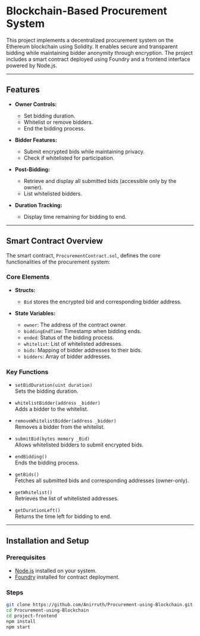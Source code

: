 # Blockchain-Based Procurement System

This project implements a decentralized procurement system on the Ethereum blockchain using Solidity. It enables secure and transparent bidding while maintaining bidder anonymity through encryption. The project includes a smart contract deployed using Foundry and a frontend interface powered by Node.js.

---

## Features

- **Owner Controls:**
  - Set bidding duration.
  - Whitelist or remove bidders.
  - End the bidding process.

- **Bidder Features:**
  - Submit encrypted bids while maintaining privacy.
  - Check if whitelisted for participation.

- **Post-Bidding:**
  - Retrieve and display all submitted bids (accessible only by the owner).
  - List whitelisted bidders.

- **Duration Tracking:**
  - Display time remaining for bidding to end.

---

## Smart Contract Overview

The smart contract, `ProcurementContract.sol`, defines the core functionalities of the procurement system:

### Core Elements

- **Structs:**
  - `Bid` stores the encrypted bid and corresponding bidder address.

- **State Variables:**
  - `owner`: The address of the contract owner.
  - `biddingEndTime`: Timestamp when bidding ends.
  - `ended`: Status of the bidding process.
  - `whitelist`: List of whitelisted addresses.
  - `bids`: Mapping of bidder addresses to their bids.
  - `bidders`: Array of bidder addresses.

### Key Functions

- `setBidDuration(uint duration)`  
  Sets the bidding duration.

- `whitelistBidder(address _bidder)`  
  Adds a bidder to the whitelist.

- `removeWhitelistBidder(address _bidder)`  
  Removes a bidder from the whitelist.

- `submitBid(bytes memory _Bid)`  
  Allows whitelisted bidders to submit encrypted bids.

- `endBidding()`  
  Ends the bidding process.

- `getBids()`  
  Fetches all submitted bids and corresponding addresses (owner-only).

- `getWhitelist()`  
  Retrieves the list of whitelisted addresses.

- `getDurationLeft()`  
  Returns the time left for bidding to end.

---

## Installation and Setup

### Prerequisites

- [Node.js](https://nodejs.org/) installed on your system.
- [Foundry](https://book.getfoundry.sh/) installed for contract deployment.

### Steps


   ```bash
   git clone https://github.com/Anirruth/Procurement-using-Blockchain.git
   cd Procurement-using-Blockchain
   cd project-frontend
   npm install
   npm start
   
